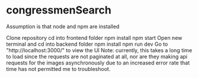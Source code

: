# congressmenSearch
Assumption is that node and npm are installed

Clone repository
cd into frontend folder
npm install
npm start
Open new terminal and cd into backend folder
npm install
npm run dev
Go to "http://localhost:3000/" to view the UI
Note: currently, this takes a long time to load since the requests are not paginated at all, nor are they making api requests for the images asynchronously due to an increased error rate that time has not permitted me to troubleshoot.
